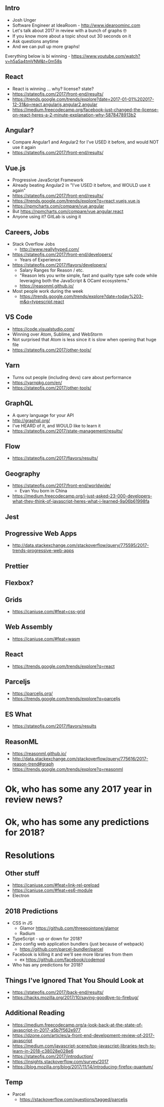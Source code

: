 ## Intro
* Josh Unger
* Software Engineer at IdeaRoom - http://www.idearoominc.com
* Let's talk about 2017 in review with a bunch of graphs :nerd_face:
* If you know more about a topic shout out 30 seconds on it
* Ask questions anytime
* And we can pull up more graphs!

Everything below is bi winning -
https://www.youtube.com/watch?v=h5aSa4tmVNM&t=0m58s

## React
- React is winning ... why? license? state?
- https://stateofjs.com/2017/front-end/results/
- https://trends.google.com/trends/explore?date=2017-01-01%202017-12-31&q=react,angularjs,angular2,angular
- https://medium.freecodecamp.org/facebook-just-changed-the-license-on-react-heres-a-2-minute-explanation-why-5878478913b2

## Angular?
- Compare Angular1 and Angular2 for I've USED it before, and would NOT use it again
- https://stateofjs.com/2017/front-end/results/

## Vue.js
- Progressive JavaScript Framework
- Already beating Angular2 in "I've USED it before, and WOULD use it again"
- https://stateofjs.com/2017/front-end/results/
- https://trends.google.com/trends/explore?q=react,vuejs,vue.js
- https://npmcharts.com/compare/vue,angular
- But https://npmcharts.com/compare/vue,angular,react
- Anyone using it?  GitLab is using it

## Careers, Jobs
- Stack Overflow Jobs
  - http://www.reallyhyped.com/
- https://stateofjs.com/2017/front-end/developers/
  - Years of Experience 
- https://stateofjs.com/2017/flavors/developers/
  - Salary Ranges for Reason / etc.
  - "Reason lets you write simple, fast and quality type safe code while leveraging both the JavaScript & OCaml ecosystems."
  - https://reasonml.github.io/  
- Most people work during the week
  - https://trends.google.com/trends/explore?date=today%203-m&q=typescript,react

## VS Code
- https://code.visualstudio.com/ 
- Winning over Atom, Sublime, and WebStorm
- Not surprised that Atom is less since it is slow when opening that huge file
- https://stateofjs.com/2017/other-tools/

## Yarn
- Turns out people (including devs) care about performance
- https://yarnpkg.com/en/
- https://stateofjs.com/2017/other-tools/

## GraphQL
- A query language for your API
- http://graphql.org/
- I've HEARD of it, and WOULD like to learn it
- https://stateofjs.com/2017/state-management/results/

## Flow
- https://stateofjs.com/2017/flavors/results/

## Geography
- https://stateofjs.com/2017/front-end/worldwide/
  - Evan You born in China
- https://medium.freecodecamp.org/i-just-asked-23-000-developers-what-they-think-of-javascript-heres-what-i-learned-9a06b61998fa

## Jest

## Progressive Web Apps
- http://data.stackexchange.com/stackoverflow/query/775595/2017-trends-progressive-web-apps

## Prettier

## Flexbox?

## Grids
- https://caniuse.com/#feat=css-grid

## Web Assembly
- https://caniuse.com/#feat=wasm

## React
- https://trends.google.com/trends/explore?q=react

## Parceljs
- https://parceljs.org/
- https://trends.google.com/trends/explore?q=parceljs

## ES What
- https://stateofjs.com/2017/flavors/results

## ReasonML
- https://reasonml.github.io/
- http://data.stackexchange.com/stackoverflow/query/775616/2017-reason-trend#graph
- https://trends.google.com/trends/explore?q=reasonml

# Ok, who has some any 2017 year in review news?
# Ok, who has some any predictions for 2018?
# Resolutions

## Other stuff
- https://caniuse.com/#feat=link-rel-preload
- https://caniuse.com/#feat=es6-module
- Electron

## 2018 Predictions
- CSS in JS
  - Glamor https://github.com/threepointone/glamor
  - Radium 
- TypeScript - up or down for 2018?
- Zero config web application bundlers (just because of webpack)
  - https://github.com/parcel-bundler/parcel
- Facebook is killing it and we'll see more libraries from them
  - ex https://github.com/facebook/codemod
- Who has any predictions for 2018?

## Things I've Ignored That You Should Look at
- https://stateofjs.com/2017/back-end/results/
- https://hacks.mozilla.org/2017/10/saying-goodbye-to-firebug/

## Additional Reading
- https://medium.freecodecamp.org/a-look-back-at-the-state-of-javascript-in-2017-a5b7f562e977
- https://dzone.com/articles/a-front-end-development-review-of-2017-javascript
- https://medium.com/javascript-scene/top-javascript-libraries-tech-to-learn-in-2018-c38028e028e6
- https://stateofjs.com/2017/introduction/
- https://insights.stackoverflow.com/survey/2017
- https://blog.mozilla.org/blog/2017/11/14/introducing-firefox-quantum/  

## Temp
- Parcel
  - https://stackoverflow.com/questions/tagged/parceljs
